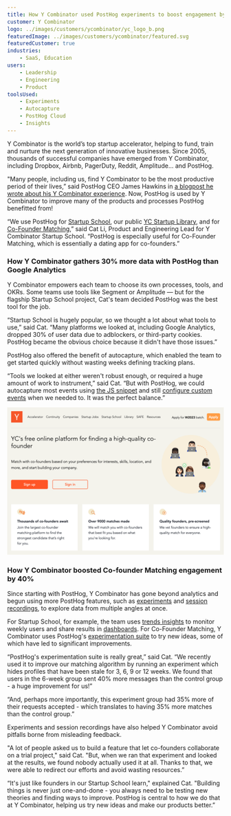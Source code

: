 ```yaml
---
title: How Y Combinator used PostHog experiments to boost engagement by 40%
customer: Y Combinator
logo: ../images/customers/ycombinator/yc_logo_b.png
featuredImage: ../images/customers/ycombinator/featured.svg
featuredCustomer: true
industries:
    - SaaS, Education
users:
    - Leadership
    - Engineering
    - Product
toolsUsed:
    - Experiments
    - Autocapture
    - PostHog Cloud
    - Insights
---
```


Y Combinator is the world’s top startup accelerator, helping to fund, train and nurture the next generation of innovative businesses. Since 2005, thousands of successful companies have emerged from Y Combinator, including Dropbox, Airbnb, PagerDuty, Reddit, Amplitude... and PostHog. 

"Many people, including us, find Y Combinator to be the most productive period of their lives,” said PostHog CEO James Hawkins in [a blogpost he wrote about his Y Combinator experience](/blog/moving-to-sf). Now, PostHog is used by Y Combinator to improve many of the products and processes PostHog benefitted from! 

“We use PostHog for [Startup School](https://www.startupschool.org/), our public [YC Startup Library](https://www.ycombinator.com/library), and for [Co-Founder Matching](https://www.ycombinator.com/cofounder-matching),” said Cat Li, Product and Engineering Lead for Y Combinator Startup School. “PostHog is especially useful for Co-Founder Matching, which is essentially a dating app for co-founders.”

<BorderWrapper>
    <Quote
        imageSource="/images/customers/cat.jpeg"
        size="md"
        name="Cat Li"
        title="Product & Engineering Lead, Y Combinator"
        quote={`“One thing I love about PostHog is that we have a shared Slack channel, for support and feedback. We can chat directly to the engineers building PostHog and they're always really responsive.”`}
    />
</BorderWrapper>

### How Y Combinator gathers 30% more data with PostHog than Google Analytics
Y Combinator empowers each team to choose its own processes, tools, and OKRs. Some teams use tools like Segment or Amplitude — but for the flagship Startup School project, Cat's team decided PostHog was the best tool for the job. 

“Startup School is hugely popular, so we thought a lot about what tools to use,” said Cat. “Many platforms we looked at, including Google Analytics, dropped 30% of user data due to adblockers, or third-party cookies. PostHog became the obvious choice because it didn't have those issues.”

PostHog also offered the benefit of autocapture, which enabled the team to get started quickly without wasting weeks defining tracking plans. 

“Tools we looked at either weren't robust enough, or required a huge amount of work to instrument,” said Cat. “But with PostHog, we could autocapture most events using [the JS snippet](/docs/integrate/client/snippet-installation) and still [configure custom events](/tutorials/event-tracking-guide) when we needed to. It was the perfect balance.”

![Y Combinator analytics screenshot](../images/customers/ycombinator/ycombinator-analytics.png)

### How Y Combinator boosted Co-founder Matching engagement by 40% 
Since starting with PostHog, Y Combinator has gone beyond analytics and begun using more PostHog features, such as [experiments](/product/experimentation-suite) and [session recordings](/product/session-recording), to explore data from multiple angles at once.

For Startup School, for example, the team uses [trends insights](/manual/trends) to monitor weekly users and share results in [dashboards](/manual/dashboards). For Co-Founder Matching, Y Combinator uses PostHog's [experimentation suite](/manual/experimentation) to try new ideas, some of which have led to significant improvements.  

“PostHog's experimentation suite is really great,” said Cat. “We recently used it to improve our matching algorithm by running an experiment which hides profiles that have been stale for 3, 6, 9 or 12 weeks. We found that users in the 6-week group sent 40% more messages than the control group - a huge improvement for us!”

“And, perhaps more importantly, this experiment group had 35% more of their requests accepted - which translates to having 35% more matches than the control group.”

Experiments and session recordings have also helped Y Combinator avoid pitfalls borne from misleading feedback.

"A lot of people asked us to build a feature that let co-founders collaborate on a trial project," said Cat. "But, when we ran that experiment and looked at the results, we found nobody actually used it at all. Thanks to that, we were able to redirect our efforts and avoid wasting resources.”

“It's just like founders in our Startup School learn," explained Cat. "Building things is never just one-and-done - you always need to be testing new theories and finding ways to improve. PostHog is central to how we do that at Y Combinator, helping us try new ideas and make our products better.”
